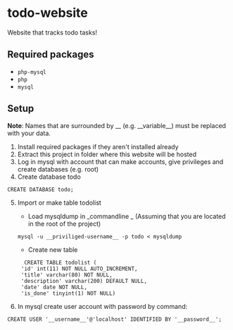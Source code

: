 # todo-website
Website that tracks todo tasks!

## Required packages
* `php-mysql`
* `php`
* `mysql`

## Setup
__Note__: Names that are surrounded by __ (e.g. \_\_variable__) must be replaced with your data.
1. Install required packages if they aren't installed already
2. Extract this project in folder where this website will be hosted
3. Log in mysql with account that can make accounts, give privileges and create databases (e.g. root)
4. Create database todo
```mysql
CREATE DATABASE todo;
```
5. Import or make table todolist

   * Load mysqldump in _commandline _ (Assuming that you are located in the root of the project)
   ```shell
   mysql -u __priviliged-username__ -p todo < mysqldump
   ```
   * Create new table
   ```mysql
     CREATE TABLE todolist (
    'id' int(11) NOT NULL AUTO_INCREMENT,
    'title' varchar(80) NOT NULL,
    'description' varchar(200) DEFAULT NULL,
    'date' date NOT NULL,
    'is_done' tinyint(1) NOT NULL)
	```

6. In mysql create user account with password by command:
```mysql
CREATE USER '__username__'@'localhost' IDENTIFIED BY '__password__';
```
